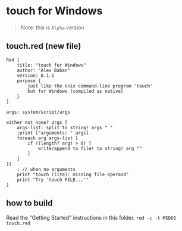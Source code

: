 # touch for Windows

> Note: this is `Alpha` version

## touch.red (new file)
``` red
Red [
    title: "touch for Windows"
    author: "Alex Baban"
    version: 0.1.1
    purpose {
        just like the Unix command-line program 'touch' 
        but for Windows (compiled as native)
    }
]

args: system/script/args

either not none? args [
    args-list: split to string! args " "
    ;print ["arguments: " args]
    foreach arg args-list [
        if ((length? arg) > 0) [
            write/append to file! to string! arg ""
        ]
    ]  
][
    ; // when no arguments
    print "touch (lite): missing file operand" 
    print "Try 'touch FILE...'"   
] 

```

## how to build
Read the "Getting Started" instructions in this folder.
`red -c -t MSDOS touch.red`
